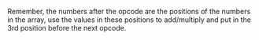 Remember, the numbers after the opcode are the positions of the numbers in the array, use the values in these positions to add/multiply and put in the 3rd position before the next opcode.